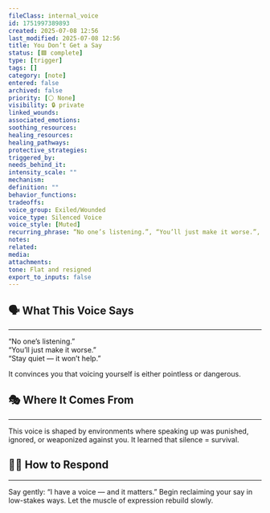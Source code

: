 ```yaml
---
fileClass: internal_voice
id: 1751997389893
created: 2025-07-08 12:56
last_modified: 2025-07-08 12:56
title: You Don’t Get a Say
status: [🟩 complete]
type: [trigger]
tags: []
category: [note]
entered: false
archived: false
priority: [⚪ None]
visibility: 🔒 private
linked_wounds: 
associated_emotions: 
soothing_resources: 
healing_resources: 
healing_pathways: 
protective_strategies: 
triggered_by: 
needs_behind_it: 
intensity_scale: ""
mechanism: 
definition: ""
behavior_functions: 
tradeoffs: 
voice_group: Exiled/Wounded
voice_type: Silenced Voice
voice_style: [Muted]
recurring_phrase: “No one’s listening.”, “You’ll just make it worse.”, “Stay quiet — it won’t help.”
notes: 
related: 
media: 
attachments: 
tone: Flat and resigned
export_to_inputs: false
---
```


## 🗣️ What This Voice Says
---
“No one’s listening.”  
“You’ll just make it worse.”  
“Stay quiet — it won’t help.”

It convinces you that voicing yourself is either pointless or dangerous.

## 🎭 Where It Comes From
---
This voice is shaped by environments where speaking up was punished, ignored, or weaponized against you. It learned that silence = survival.

## 🧘‍♂️ How to Respond
---
Say gently: “I have a voice — and it matters.” Begin reclaiming your say in low-stakes ways. Let the muscle of expression rebuild slowly.
